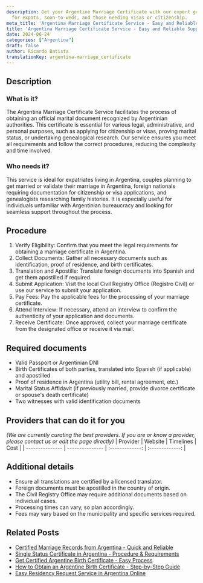```yaml
---
description: Get your Argentine Marriage Certificate with our expert guidance. Ideal
  for expats, soon-to-weds, and those needing visas or citizenship.
meta_title: 'Argentina Marriage Certificate Service - Easy and Reliable Support'
title: 'Argentina Marriage Certificate Service - Easy and Reliable Support'
date: 2024-06-24
categories: ["Argentina"]
draft: false
author: Ricardo Batista
translationKey: argentina-marriage_certificate
---
```



## Description
### What is it?
The Argentina Marriage Certificate Service facilitates the process of obtaining an official marital document recognized by Argentinian authorities. This certificate is essential for various legal, administrative, and personal purposes, such as applying for citizenship or visas, proving marital status, or undertaking genealogical research. Our service ensures you meet all requirements and follow the correct procedures, reducing the complexity and time involved.

### Who needs it?
This service is ideal for expatriates living in Argentina, couples planning to get married or validate their marriage in Argentina, foreign nationals requiring documentation for citizenship or visa applications, and genealogists researching family histories. It is especially useful for individuals unfamiliar with Argentinian bureaucracy and looking for seamless support throughout the process.

## Procedure

1. Verify Eligibility: Confirm that you meet the legal requirements for obtaining a marriage certificate in Argentina.
2. Collect Documents: Gather all necessary documents such as identification, proof of residence, and birth certificates.
3. Translation and Apostille: Translate foreign documents into Spanish and get them apostilled if required.
4. Submit Application: Visit the local Civil Registry Office (Registro Civil) or use our service to submit your application.
5. Pay Fees: Pay the applicable fees for the processing of your marriage certificate.
6. Attend Interview: If necessary, attend an interview to confirm the authenticity of your application and documents.
7. Receive Certificate: Once approved, collect your marriage certificate from the designated office or receive it via mail.


## Required documents

- Valid Passport or Argentinian DNI
- Birth Certificates of both parties, translated into Spanish (if applicable) and apostilled
- Proof of residence in Argentina (utility bill, rental agreement, etc.)
- Marital Status Affidavit (if previously married, provide divorce certificate or spouse's death certificate)
- Two witnesses with valid identification documents


## Providers that can do it for you
_(We are currently curating the best providers. If you are or know a provider, please contact us or edit the page directly)_
| Provider        |     Website     |     Timelines    |       Cost      |
| --------------- | --------------- |  :-------------: | :-------------: |

## Additional details

- Ensure all translations are certified by a licensed translator.
- Foreign documents must be apostilled in the country of origin.
- The Civil Registry Office may require additional documents based on individual cases.
- Processing times can vary, so plan accordingly.
- Fees may vary based on the municipality and specific services required.

## Related Posts

- [Certified Marriage Records from Argentina - Quick and Reliable](https://tramitit.com/guides/argentina/marriage_record/)
- [Single Status Certificate in Argentina - Procedure & Requirements](https://tramitit.com/guides/argentina/single_status_certificate/)
- [Get Certified Argentine Birth Certificate - Easy Process](https://tramitit.com/guides/argentina/birth_certificate/)
- [How to Obtain an Argentine Birth Certificate - Step-by-Step Guide](https://tramitit.com/guides/argentina/birth_record/)
- [Easy Residency Request Service in Argentina Online](https://tramitit.com/guides/argentina/residency_request/)